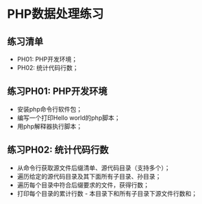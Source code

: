 # PHP数据处理练习


## 练习清单

- PH01: PHP开发环境；
- PH02: 统计代码行数；


## 练习PH01: PHP开发环境

- 安装php命令行软件包；
- 编写一个打印Hello world的php脚本；
- 用php解释器执行脚本；

## 练习PH02: 统计代码行数

- 从命令行获取源文件后缀清单、源代码目录（支持多个）；
- 遍历给定的源代码目录及其下面所有子目录、孙目录；
- 遍历每个目录中符合后缀要求的文件，获得行数；
- 打印每个目录的累计行数 - 本目录下和所有子目录下源文件行数和；

